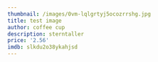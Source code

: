 ```yaml
---
thumbnail: /images/0vm-lqlgrtyj5ocozrrshg.jpg
title: test image
author: coffee cup
description: sterntaller
price: '2.56'
imdb: slkdu2o38ykahjsd
---
```


